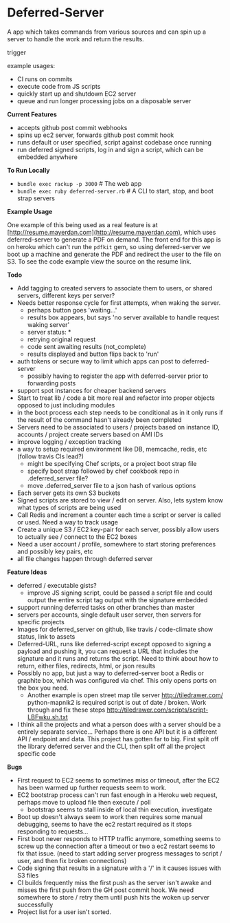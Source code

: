 Deferred-Server
===

A app which takes commands from various sources and can spin up a server to handle the work and return the results.

trigger

example usages:

  * CI runs on commits
  * execute code from JS scripts
  * quickly start up and shutdown EC2 server
  * queue and run longer processing jobs on a disposable server

__Current Features__

  * accepts github post commit webhooks
  * spins up ec2 server, forwards github post commit hook
  * runs default or user specified, script against codebase once running
  * run deferred signed scripts, log in and sign a script, which can be embedded anywhere

__To Run Locally__

  * `bundle exec rackup -p 3000` # The web app
  * `bundle exec ruby deferred-server.rb` # A CLI to start, stop, and boot strap servers

__Example Usage__

  One example of this being used as a real feature is at [http://resume.mayerdan.com](http://resume.mayerdan.com), which uses deferred-server to generate a PDF on demand. The front end for this app is on heroku which can't run the `pdfkit` gem, so using deferred-server we boot up a machine and generate the PDF and redirect the user to the file on S3. To see the code example view the source on the resume link.

__Todo__

  * Add tagging to created servers to associate them to users, or shared servers, different keys per server?
  * Needs better response cycle for first attempts, when waking the server.
     * perhaps button goes 'waiting…'
     * results box appears, but says 'no server available to handle request waking server'
     * server status: *
     * retrying original request
     * code sent awaiting results (not_complete)
     * results displayed and button flips back to 'run'
  * auth tokens or secure way to limit which apps can post to deferred-server
    * possibly having to register the app with deferred-server prior to forwarding posts
  * support spot instances for cheaper backend servers
  * Start to treat lib / code a bit more real and refactor into proper objects opposed to just including modules
  * in the boot process each step needs to be conditional as in it only runs if the result of the command hasn't already been completed
  * Servers need to be associated to users / projects based on instance ID, accounts / project create servers based on AMI IDs
  * improve logging / exception tracking
  * a way to setup required environment like DB, memcache, redis, etc (follow travis CIs lead?)
    * might be specifying Chef scripts, or a project boot strap file
    * specify boot strap followed by chef cookbook repo in .deferred_server file?
    * move .deferred_server file to a json hash of various options
  * Each server gets its own S3 buckets
  * Signed scripts are stored to view / edit on server. Also, lets system know what types of scripts are being used
  * Call Redis and increment a counter each time a script or server is called or used. Need a way to track usage
  * Create a unique S3 / EC2 key-pair for each server, possibly allow users to actually see / connect to the EC2 boxes
  * Need a user account / profile, somewhere to start storing preferences and possibly key pairs, etc
  * all file changes happen through deferred server

__Feature Ideas__

  * deferred / executable gists?
    * improve JS signing script, could be passed a script file and could output the entire script tag output with the signature embedded
  * support running deferred tasks on other branches than master
  * servers per accounts, single default user server, then servers for specific projects
  * Images for deferred_server on github, like travis / code-climate show status, link to assets
  * Deferred-URL, runs like deferred-script except opposed to signing a payload and pushing it, you can request a URL that includes the signature and it runs and returns the script. Need to think about how to return, either files, redirects, html, or json results
  * Possibly no app, but just a way to deferred-server boot a Redis or graphite box, which was configured via chef. This only opens ports on the box you need. 
      * Another example is open street map tile server http://tiledrawer.com/ python-mapnik2 is required script is out of date / broken. Work through and fix these steps http://tiledrawer.com/scripts/script-LBFwku.sh.txt 
  * I think all the projects and what a person does with a server should be a entirely separate service… Perhaps there is one API but it is a different API / endpoint and data. This project has gotten far to big. First split off the library deferred server and the CLI, then split off all the project specific code

__Bugs__

  * First request to EC2 seems to sometimes miss or timeout, after the EC2 has been warmed up further requests seem to work.
  * EC2 bootstrap process can't run fast enough in a Heroku web request, perhaps move to upload file then execute / poll
    * bootstrap seems to stall inside of local thin execution, investigate
  * Boot up doesn't always seem to work then requires some manual debugging, seems to have the ec2 restart required as it stops responding to requests…
  * First boot never responds to HTTP traffic anymore, something seems to screw up the connection after a timeout or two a ec2 restart seems to fix that issue. (need to start adding server progress messages to script / user, and then fix broken connections)
  * Code signing that results in a signature with a '/' in it causes issues with S3 files
  * CI builds frequently miss the first push as the server isn't awake and misses the first push from the GH post commit hook. We need somewhere to store / retry them until push hits the woken up server successfully
  * Project list for a user isn't sorted.
  


